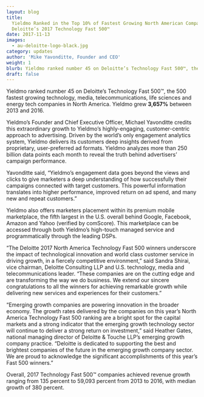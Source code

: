 ```yaml
---
layout: blog
title:
  Yieldmo Ranked in the Top 10% of Fastest Growing North American Companies on
  Deloitte’s 2017 Technology Fast 500™
date: 2017-11-13
images:
  - au-deloitte-logo-black.jpg
category: updates
author: 'Mike Yavonditte, Founder and CEO'
weight: 1
blurb: Yieldmo ranked number 45 on Deloitte’s Technology Fast 500™, the 500 fastest growing technology, media, telecommunications, life sciences and energy tech companies in North America. Yieldmo grew 3,657% between 2013 and 2016.
draft: false
---
```


Yieldmo ranked number 45 on Deloitte’s Technology Fast 500™, the 500 fastest growing technology, media, telecommunications, life sciences and energy tech companies in North America. Yieldmo grew **3,657%** between 2013 and 2016.

Yieldmo’s Founder and Chief Executive Officer, Michael Yavonditte credits this extraordinary growth to Yieldmo’s highly-engaging, customer-centric approach to advertising. Driven by the world’s only engagement analytics system, Yieldmo delivers its customers deep insights derived from proprietary, user-preferred ad formats. Yieldmo analyzes more than 250 billion data points each month to reveal the truth behind advertisers’ campaign performance.

Yavonditte said, “Yieldmo’s engagement data goes beyond the views and clicks to give marketers a deep understanding of how successfully their campaigns connected with target customers. This powerful information translates into higher performance, improved return on ad spend, and many new and repeat customers.”

Yieldmo also offers marketers placement within its premium mobile marketplace, the fifth largest in the U.S. overall behind Google, Facebook, Amazon and Yahoo (verified by comScore). This marketplace can be accessed through both Yieldmo’s high-touch managed service and programmatically through the leading DSPs.

“The Deloitte 2017 North America Technology Fast 500 winners underscore the impact of technological innovation and world class customer service in driving growth, in a fiercely competitive environment,” said Sandra Shirai, vice chairman, Deloitte Consulting LLP and U.S. technology, media and telecommunications leader. “These companies are on the cutting edge and are transforming the way we do business. We extend our sincere congratulations to all the winners for achieving remarkable growth while delivering new services and experiences for their customers.”

“Emerging growth companies are powering innovation in the broader economy. The growth rates delivered by the companies on this year’s North America Technology Fast 500 ranking are a bright spot for the capital markets and a strong indicator that the emerging growth technology sector will continue to deliver a strong return on investment,” said Heather Gates, national managing director of Deloitte & Touche LLP’s emerging growth company practice. “Deloitte is dedicated to supporting the best and brightest companies of the future in the emerging growth company sector. We are proud to acknowledge the significant accomplishments of this year’s Fast 500 winners.”

Overall, 2017 Technology Fast 500™ companies achieved revenue growth ranging from 135 percent to 59,093 percent from 2013 to 2016, with median growth of 380 percent.

